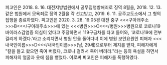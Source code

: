 피고인은 2018. 8. 16. 대전지방법원에서 공무집행방해죄로 징역 8월을, 2018. 12. 13. 같은 법원에서 모욕죄로 징역 2월을 각 선고받고, 2019. 6. 11. 공주교도소에서 그 형의 집행을 종료하였다.
피고인은 2020. 3. 28. 16:05경 대전 중구 <<<구아래주소>>>B<<</구아래주소>>>에 있는 <<<병원>>>C<<</병원>>>병원으로 코로나19 바이러스감염증 의심이 있다고 주장하면서 119구급차를 타고 들어와, '코로나19에 전부 걸리게 하겠다.'라고 소리치면서 병원 안을 돌아다녀 이에 병원 보안요원인 피해자 <<<내국인이름>>>D<<</내국인이름>>>(남, 29세)으로부터 제지를 받자, 피해자에게 "칼을 들고 왔으면 죽여 버렸다, 코로나 걸려서 죽어 버려라."라는 등의 욕설을 하면서 피해자의 얼굴과 옷에 침을 뱉었다.
이로써 피고인은 피해자를 폭행하였다.